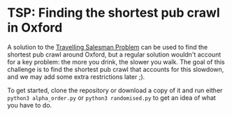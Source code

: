 # TSP: Finding the shortest pub crawl in Oxford

A solution to the [Travelling Salesman Problem][tsp] can be used to find the
shortest pub crawl around Oxford, but a regular solution wouldn't account for a
key problem: the more you drink, the slower you walk. The goal of this challenge
is to find the shortest pub crawl that accounts for this slowdown, and we may
add some extra restrictions later ;).

[tsp]: https://en.wikipedia.org/wiki/Travelling_salesman_problem

To get started, clone the repository or download a copy of it and run either
`python3 alpha_order.py` or `python3 randomised.py` to get an idea of what you
have to do.
